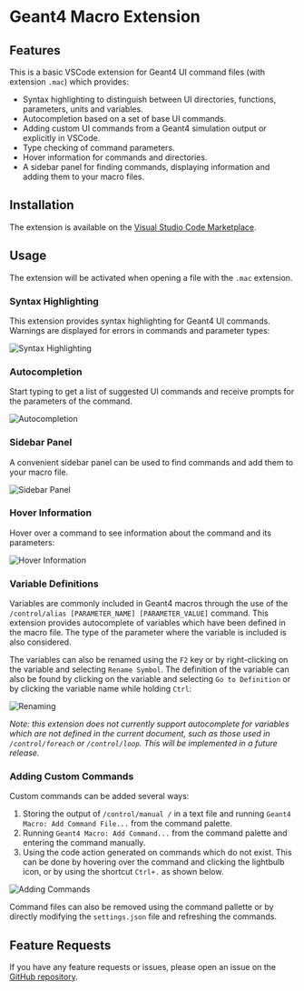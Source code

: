 # Geant4 Macro Extension

## Features

This is a basic VSCode extension for Geant4 UI command files (with extension `.mac`) which provides:

- Syntax highlighting to distinguish between UI directories, functions, parameters, units and variables.
- Autocompletion based on a set of base UI commands.
- Adding custom UI commands from a Geant4 simulation output or explicitly in VSCode.
- Type checking of command parameters.
- Hover information for commands and directories.
- A sidebar panel for finding commands, displaying information and adding them to your macro files.

## Installation

The extension is available on the [Visual Studio Code Marketplace](https://marketplace.visualstudio.com/items?itemName=jjarchie.geant4-macro-extension).

## Usage

The extension will be activated when opening a file with the `.mac` extension.

### Syntax Highlighting

This extension provides syntax highlighting for Geant4 UI commands. Warnings are displayed for errors in commands and parameter types:

![Syntax Highlighting](images/type-checking.gif)

### Autocompletion

Start typing to get a list of suggested UI commands and receive prompts for the parameters of the command.

![Autocompletion](images/auto-complete.gif)

### Sidebar Panel

A convenient sidebar panel can be used to find commands and add them to your macro file.

![Sidebar Panel](images/tree-ui-example.gif)

### Hover Information

Hover over a command to see information about the command and its parameters:

![Hover Information](images/hover.gif)

### Variable Definitions

Variables are commonly included in Geant4 macros through the use of the `/control/alias [PARAMETER_NAME] [PARAMETER_VALUE]` command. This extension provides autocomplete of variables which have been defined in the macro file. The type of the parameter where the variable is included is also considered.

The variables can also be renamed using the `F2` key or by right-clicking on the variable and selecting `Rename Symbol`. The definition of the variable can also be found by clicking on the variable and selecting `Go to Definition` or by clicking the variable name while holding `Ctrl`:

![Renaming](images/rename.gif)

_Note: this extension does not currently support autocomplete for variables which are not defined in the current document, such as those used in `/control/foreach` or `/control/loop`. This will be implemented in a future release._

### Adding Custom Commands

Custom commands can be added several ways:
1. Storing the output of `/control/manual /` in a text file and running `Geant4 Macro: Add Command File...` from the command palette.
2. Running `Geant4 Macro: Add Command...` from the command palette and entering the command manually.
3. Using the code action generated on commands which do not exist. This can be done by hovering over the command and clicking the lightbulb icon, or by using the shortcut `Ctrl+.` as shown below.

![Adding Commands](images/custom-commands.gif)

Command files can also be removed using the command pallette or by directly modifying the `settings.json` file and refreshing the commands.

## Feature Requests

If you have any feature requests or issues, please open an issue on the [GitHub repository](https://github.com/Jjarchie/geant4-macro-extension/issues).
